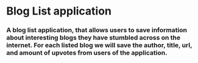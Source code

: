 ﻿# Blog List application

### A blog list application, that allows users to save information about interesting blogs they have stumbled across on the internet. For each listed blog we will save the author, title, url, and amount of upvotes from users of the application.
